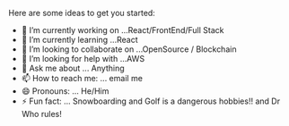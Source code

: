 
Here are some ideas to get you started:

- 🔭 I’m currently working on ...React/FrontEnd/Full Stack
- 🌱 I’m currently learning ...React
- 👯 I’m looking to collaborate on ...OpenSource / Blockchain
- 🤔 I’m looking for help with ...AWS
- 💬 Ask me about ... Anything
- 📫 How to reach me: ... email me
- 😄 Pronouns: ... He/Him
- ⚡ Fun fact: ... Snowboarding and Golf is a dangerous hobbies!! and Dr Who rules!
